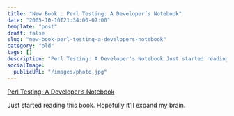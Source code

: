 ```yaml
---
title: "New Book : Perl Testing: A Developer’s Notebook"
date: "2005-10-10T21:34:00-07:00"
template: "post"
draft: false
slug: "new-book-perl-testing-a-developers-notebook"
category: "old"
tags: []
description: "Perl Testing: A Developer's Notebook Just started reading this book. Hopefully it'll expand my brain."
socialImage:
  publicURL: "/images/photo.jpg"
---
```

[Perl Testing: A Developer’s Notebook](https://www.oreilly.com/catalog/perltestingadn/)  
  
Just started reading this book. Hopefully it’ll expand my brain.

